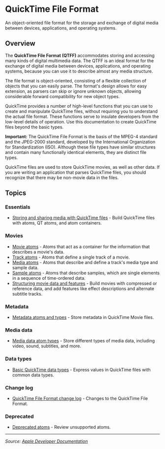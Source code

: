 # QuickTime File Format

An object-oriented file format for the storage and exchange of digital media between devices, applications, and operating systems.

## Overview

The **QuickTime File Format (QTFF)** accommodates storing and accessing many kinds of digital multimedia data. The QTFF is an ideal format for the exchange of digital media between devices, applications, and operating systems, because you can use it to describe almost any media structure.

The file format is object-oriented, consisting of a flexible collection of objects that you can easily parse. The format's design allows for easy extension, as parsers can skip or ignore unknown objects, allowing considerable forward compatibility for new object types.

QuickTime provides a number of high-level functions that you can use to create and manipulate QuickTime files, without requiring you to understand the actual file format. These functions serve to insulate developers from the low-level details of operation. Use this documentation to create QuickTime files beyond the basic types.

**Important:** The QuickTime File Format is the basis of the MPEG-4 standard and the JPEG-2000 standard, developed by the International Organization for Standardization (ISO). Although these file types have similar structures and contain many functionally identical elements, they are distinct file types.

QuickTime files are used to store QuickTime movies, as well as other data. If you are writing an application that parses QuickTime files, you should recognize that there may be non-movie data in the files.

## Topics

### Essentials
- [Storing and sharing media with QuickTime files](https://developer.apple.com/documentation/quicktime-file-format/storing_and_sharing_media_with_quicktime_files) - Build QuickTime files with atoms, QT atoms, and atom containers.

### Movies
- [Movie atoms](https://developer.apple.com/documentation/quicktime-file-format/movie_atoms) - Atoms that act as a container for the information that describes a movie's data.
- [Track atoms](https://developer.apple.com/documentation/quicktime-file-format/track_atoms) - Atoms that define a single track of a movie.
- [Media atoms](https://developer.apple.com/documentation/quicktime-file-format/media_atoms) - Atoms that describe and define a track's media type and sample data.
- [Sample atoms](https://developer.apple.com/documentation/quicktime-file-format/sample_atoms) - Atoms that describe samples, which are single elements in a sequence of time-ordered data.
- [Structuring movie data and features](https://developer.apple.com/documentation/quicktime-file-format/structuring_movie_data_and_features) - Build movies with compressed or reference data, and add features like effect descriptions and alternate subtitle tracks.

### Metadata
- [Metadata atoms and types](https://developer.apple.com/documentation/quicktime-file-format/metadata_atoms_and_types) - Store metadata in QuickTime Movie files.

### Media data
- [Media data atom types](https://developer.apple.com/documentation/quicktime-file-format/media_data_atom_types) - Store different types of media data, including video, sound, subtitles, and more.

### Data types
- [Basic QuickTime data types](https://developer.apple.com/documentation/quicktime-file-format/basic_quicktime_data_types) - Express values in QuickTime files with common data types.

### Change log
- [QuickTime File Format change log](https://developer.apple.com/documentation/quicktime-file-format/quicktime_file_format_change_log) - Changes to the QuickTime File Format.

### Deprecated
- [Deprecated atoms](https://developer.apple.com/documentation/quicktime-file-format/deprecated_atoms) - Review unsupported atoms.

---

*Source: [Apple Developer Documentation](https://developer.apple.com/documentation/quicktime-file-format)*